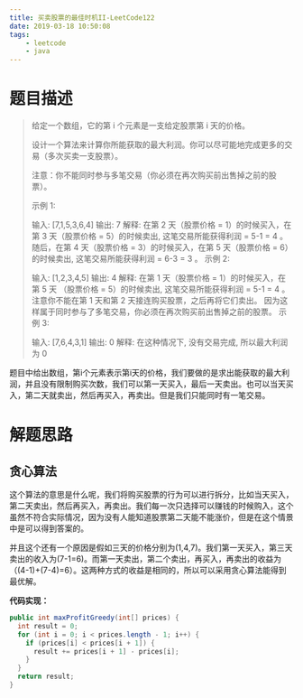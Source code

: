```yaml
---
title: 买卖股票的最佳时机II-LeetCode122
date: 2019-03-18 10:50:08
tags: 
	- leetcode
	- java
---
```


# 题目描述

> 给定一个数组，它的第 i 个元素是一支给定股票第 i 天的价格。
>
> 设计一个算法来计算你所能获取的最大利润。你可以尽可能地完成更多的交易（多次买卖一支股票）。
>
> 注意：你不能同时参与多笔交易（你必须在再次购买前出售掉之前的股票）。
>
> 示例 1:
>
> 输入: [7,1,5,3,6,4]
> 输出: 7
> 解释: 在第 2 天（股票价格 = 1）的时候买入，在第 3 天（股票价格 = 5）的时候卖出, 这笔交易所能获得利润 = 5-1 = 4 。
>      随后，在第 4 天（股票价格 = 3）的时候买入，在第 5 天（股票价格 = 6）的时候卖出, 这笔交易所能获得利润 = 6-3 = 3 。
> 示例 2:
>
> 输入: [1,2,3,4,5]
> 输出: 4
> 解释: 在第 1 天（股票价格 = 1）的时候买入，在第 5 天 （股票价格 = 5）的时候卖出, 这笔交易所能获得利润 = 5-1 = 4 。
>      注意你不能在第 1 天和第 2 天接连购买股票，之后再将它们卖出。
>      因为这样属于同时参与了多笔交易，你必须在再次购买前出售掉之前的股票。
> 示例 3:
>
> 输入: [7,6,4,3,1]
> 输出: 0
> 解释: 在这种情况下, 没有交易完成, 所以最大利润为 0

题目中给出数组，第i个元素表示第i天的价格，我们要做的是求出能获取的最大利润，并且没有限制购买次数，我们可以第一天买入，最后一天卖出。也可以当天买入，第二天就卖出，然后再买入，再卖出。但是我们只能同时有一笔交易。

<!--more-->

# 解题思路

## 贪心算法

这个算法的意思是什么呢，我们将购买股票的行为可以进行拆分，比如当天买入，第二天卖出，然后再买入，再卖出。我们每一次只选择可以赚钱的时候购入，这个虽然不符合实际情况，因为没有人能知道股票第二天能不能涨价，但是在这个情景中是可以得到答案的。

并且这个还有一个原因是假如三天的价格分别为(1,4,7)。我们第一天买入，第三天卖出的收入为(7-1=6)。而第一天卖出，第二个卖出，再买入，再卖出的收益为（(4-1)+(7-4)=6）。这两种方式的收益是相同的，所以可以采用贪心算法能得到最优解。

**代码实现：**

```java
public int maxProfitGreedy(int[] prices) {
  int result = 0;
  for (int i = 0; i < prices.length - 1; i++) {
    if (prices[i] < prices[i + 1]) {
      result += prices[i + 1] - prices[i];
    }
  }
  return result;
}
```

